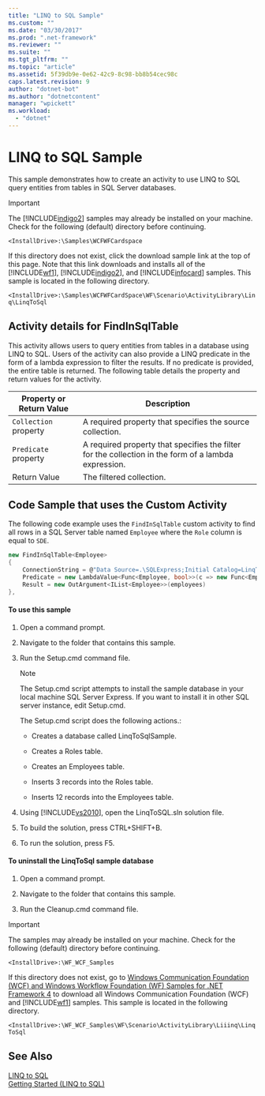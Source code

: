 ```yaml
---
title: "LINQ to SQL Sample"
ms.custom: ""
ms.date: "03/30/2017"
ms.prod: ".net-framework"
ms.reviewer: ""
ms.suite: ""
ms.tgt_pltfrm: ""
ms.topic: "article"
ms.assetid: 5f39db9e-0e62-42c9-8c98-bb8b54cec98c
caps.latest.revision: 9
author: "dotnet-bot"
ms.author: "dotnetcontent"
manager: "wpickett"
ms.workload: 
  - "dotnet"
---
```

# LINQ to SQL Sample
This sample demonstrates how to create an activity to use LINQ to SQL query entities from tables in SQL Server databases.  
  
> [!IMPORTANT]
>  The [!INCLUDE[indigo2](../../../../includes/indigo2-md.md)] samples may already be installed on your machine. Check for the following (default) directory before continuing.  
>   
>  `<InstallDrive>:\Samples\WCFWFCardspace`  
>   
>  If this directory does not exist, click the download sample link at the top of this page. Note that this link downloads and installs all of the [!INCLUDE[wf1](../../../../includes/wf1-md.md)], [!INCLUDE[indigo2](../../../../includes/indigo2-md.md)], and [!INCLUDE[infocard](../../../../includes/infocard-md.md)] samples. This sample is located in the following directory.  
>   
>  `<InstallDrive>:\Samples\WCFWFCardSpace\WF\Scenario\ActivityLibrary\Linq\LinqToSql`  
  
## Activity details for FindInSqlTable  
 This activity allows users to query entities from tables in a database using LINQ to SQL. Users of the activity can also provide a LINQ predicate in the form of a lambda expression to filter the results. If no predicate is provided, the entire table is returned. The following table details the property and return values for the activity.  
  
|Property or Return Value|Description|  
|------------------------------|-----------------|  
|`Collection` property|A required property that specifies the source collection.|  
|`Predicate` property|A required property that specifies the filter for the collection in the form of a lambda expression.|  
|Return Value|The filtered collection.|  
  
## Code Sample that uses the Custom Activity  
 The following code example uses the `FindInSqlTable` custom activity to find all rows in a SQL Server table named `Employee` where the `Role` column is equal to `SDE`.  
  
```csharp  
new FindInSqlTable<Employee>   
{  
    ConnectionString = @"Data Source=.\SQLExpress;Initial Catalog=LinqToSqlSample;Integrated Security=True",                          
    Predicate = new LambdaValue<Func<Employee, bool>>(c => new Func<Employee, bool>(emp => emp.Role.Equals("SDE"))),  
    Result = new OutArgument<IList<Employee>>(employees)  
},  
```  
  
#### To use this sample  
  
1.  Open a command prompt.  
  
2.  Navigate to the folder that contains this sample.  
  
3.  Run the Setup.cmd command file.  
  
    > [!NOTE]
    >  The Setup.cmd script attempts to install the sample database in your local machine SQL Server Express. If you want to install it in other SQL server instance, edit Setup.cmd.  
  
     The Setup.cmd script does the following actions.:  
  
    -   Creates a database called LinqToSqlSample.  
  
    -   Creates a Roles table.  
  
    -   Creates an Employees table.  
  
    -   Inserts 3 records into the Roles table.  
  
    -   Inserts 12 records into the Employees table.  
  
4.  Using [!INCLUDE[vs2010](../../../../includes/vs2010-md.md)], open the LinqToSQL.sln solution file.  
  
5.  To build the solution, press CTRL+SHIFT+B.  
  
6.  To run the solution, press F5.  
  
#### To uninstall the LinqToSql sample database  
  
1.  Open a command prompt.  
  
2.  Navigate to the folder that contains this sample.  
  
3.  Run the Cleanup.cmd command file.  
  
> [!IMPORTANT]
>  The samples may already be installed on your machine. Check for the following (default) directory before continuing.  
>   
>  `<InstallDrive>:\WF_WCF_Samples`  
>   
>  If this directory does not exist, go to [Windows Communication Foundation (WCF) and Windows Workflow Foundation (WF) Samples for .NET Framework 4](http://go.microsoft.com/fwlink/?LinkId=150780) to download all Windows Communication Foundation (WCF) and [!INCLUDE[wf1](../../../../includes/wf1-md.md)] samples. This sample is located in the following directory.  
>   
>  `<InstallDrive>:\WF_WCF_Samples\WF\Scenario\ActivityLibrary\Liiinq\LinqToSql`  
  
## See Also  
 [LINQ to SQL](http://go.microsoft.com/fwlink/?LinkId=150376)  
 [Getting Started (LINQ to SQL)](http://go.microsoft.com/fwlink/?LinkId=150377)

